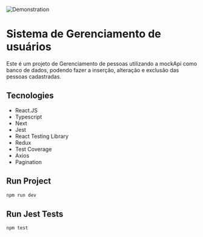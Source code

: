 ![Demonstration](./src/assets/project.png)

# Sistema de Gerenciamento de usuários
Este é um projeto de Gerenciamento de pessoas utilizando a mockApi como banco de dados, podendo fazer a inserção, alteração e exclusão das pessoas cadastradas.


## Tecnologies

* React.JS
* Typescript
* Next
* Jest
* React Testing Library
* Redux
* Test Coverage
* Axios
* Pagination

## Run Project

```bash
npm run dev
```

## Run Jest Tests

```bash
npm test
```